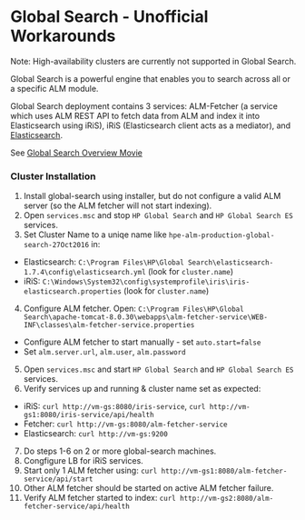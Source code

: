# Global Search - Unofficial Workarounds

Note: High-availability clusters are currently not supported in Global Search. 

Global Search is a powerful engine that enables you to search across all or a specific ALM module.

Global Search deployment contains 3 services: ALM-Fetcher (a service which uses ALM REST API to fetch data from ALM and index it into Elasticsearch using iRiS), iRiS (Elasticsearch client acts as a mediator), and [Elasticsearch](https://www.elastic.co/).

See [Global Search Overview Movie](https://www.youtube.com/watch?v=CyRUYm1iNv0&feature=youtu.be)

### Cluster Installation

1. Install global-search using installer, but do not configure a valid ALM server (so the ALM fetcher will not start indexing).
2. Open `services.msc` and stop `HP Global Search` and `HP Global Search ES` services.
3. Set Cluster Name to a uniqe name like `hpe-alm-production-global-search-27Oct2016` in:
  - Elasticsearch: `C:\Program Files\HP\Global Search\elasticsearch-1.7.4\config\elasticsearch.yml` (look for `cluster.name`)
  - iRiS: `C:\Windows\System32\config\systemprofile\iris\iris-elasticsearch.properties` (look for `cluster.name`)
4. Configure ALM fetcher. Open: `C:\Program Files\HP\Global Search\apache-tomcat-8.0.30\webapps\alm-fetcher-service\WEB-INF\classes\alm-fetcher-service.properties`
  - Configure ALM fetcher to start manually - set `auto.start=false`
  - Set `alm.server.url`, `alm.user`, `alm.password`
5. Open `services.msc` and start `HP Global Search` and `HP Global Search ES` services.
6. Verify services up and running & cluster name set as expected:
  - iRiS: `curl http://vm-gs:8080/iris-service`, `curl http://vm-gs1:8080/iris-service/api/health`
  - Fetcher: `curl http://vm-gs:8080/alm-fetcher-service`
  - Elasticsearch: `curl http://vm-gs:9200`
7. Do steps 1-6 on 2 or more global-search machines.
8. Congfigure LB for iRiS services.
9. Start only 1 ALM fetcher using: `curl http://vm-gs1:8080/alm-fetcher-service/api/start`
10. Other ALM fetcher should be started on active ALM fetcher failure.
9. Verify ALM fetcher started to index: `curl http://vm-gs2:8080/alm-fetcher-service/api/health`
